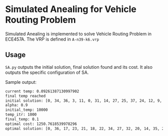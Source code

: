 # Simulated Anealing for Vehicle Routing Problem
Simulated Anealing is implemented to solve Vehicle Routing Problem in ECE457A. The VRP is defined in `A-n39-k6.vrp`

## Usage
`SA.py` outputs the initial solution, final solution found and its cost. It also outputs the specific configuration of SA.

Sample output:
```bash
current temp: 0.09261387130997902
final temp reached
initial solution: [0, 34, 36, 3, 11, 0, 31, 14, 27, 25, 37, 24, 12, 9, 30, 0, 33, 35, 19, 6, 26, 32, 7, 8, 0, 18, 0, 2, 21, 0, 10, 5, 20, 38, 16, 22, 1, 15, 4, 29, 13, 17, 28, 23]
alpha: 0.9
initial_temp: 10000
temp_itr: 1000
final_temp: 0.1
optimal cost: 1250.7618539978296
optimal solution: [0, 36, 17, 23, 21, 18, 22, 34, 27, 32, 20, 14, 35, 25, 33, 19, 4, 16, 10, 7, 8, 2, 31, 37, 38, 12, 3, 30, 13, 0, 29, 28, 9, 5, 0, 11, 1, 6, 0, 24, 0, 15, 0, 26]
```
